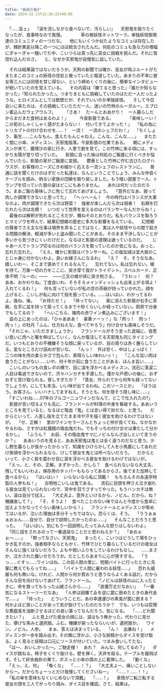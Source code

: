 ```yaml
---
title: "最高の毒4"
date: 2024-12-21T15:26:23+09:00
---
```

　「……旨ェ」
　「涙を流しながら食べないで、汚らしい」
　天邪鬼を殴りたくなったが、食事時なので我慢。
　
　
　草の根妖怪ネットワーク。単独妖怪御用達のコミュニティの一つだな。
　他にもいくつか似たようなコミュは存在したが、輝針異変以降この一つにほぼ統合されたんだ。何処のコミュも急な力の増幅にぎゃーぎゃー騒いでた中、こいつらは真っ先に巫女に挑戦を挑んだ。それに皆惚れ込んだのさ。
　と、なぜか天邪鬼が自慢気に話していた。

　それは結果論ではないだろうか。天狗の新聞では確か、巫女が飛ぶルートがたまたまこのコミュの妖怪の住処と被っていたと報道していた。あまりの不幸に彼女等三人には同情を禁じ得ない、という締めくくりの後に、簡単なインタビューが続いていたのを覚えている。
　その内容は『勝てると思った』『誰だか知らなかった』『知られたかった』。つまりまともに挑戦していたのはただ一人だったような。ヒロイズムとしては鉄壁だが、それでいいのか単独妖怪。
　そして今日会いに来たのは、その挑戦していたただ一人、迷いの竹林のルーガルー。エプロン着込んだウェアウルフ。
　
　「さあ！　たーんとおあがり！　一人暮らしだからまだまだ食材はあるわよ！」
　
　今泉影狼である。
　
　
　「美味しーい！　この筍のしゃくしゃく感がたまらない！　付いてきてよかった！」
　「私の為にトリカブトの付け合わせを……！　一流！　一流のシェフだわ！」
　「ちくしょう、畜生……こんなもん、食えたもんじゃねえ。こんな、こんな……」
　またたく間に小傘、メディスン、天邪鬼陥落。今泉影狼の仕業である。
　朝にメディスンが来て、魔理沙の家に行き、人里で劇を見て。この竹林に来る頃には、すっかり太陽が登り切っていた。
　影狼に会った後は何処のご飯屋に行くべきか悩んでいたら、影狼の家がご飯屋に変貌。
　鬱蒼とした竹林に佇む古びたログハウスが、お客様のニーズにきめ細かく応える一流シェフのレストランに。
　普通に話を聞くだけのはずだった私達は、なんということでしょう、みんな仲良くテーブルを囲み、明るい家族の団欒を取り戻しました。もう暗い部屋で一人、トランプを切っていた狼の姿はどこにもありません。
　あれは何だったのだろう。まあご飯の美味しさに免じて忘れてあげましょう。
　「意外だなあ、狼って肉しか調理できないと思ってた」
　「へっへーん！　今の時代はバランスが大事なのよ。肉が調理できたら次は野菜！　強者が楽しんだら次は弱者！　右頬を打たれたら次は左頬！　いつだって世界を変えるのはバランサーなんだからね！」
　最後のは解釈が別れるところだが、概ねそのとおりだ。私もバランスを取ろうとマミゾウを呼んで、結果幻想郷の歴史に多大な影響を与えている。
　幻想郷の賢者でさえ主な仕事は境界を弄ることではなく、実は人や妖怪やらの間で起きる問題の解決、軽減が多いと盗み聞いたことがある。そのまま干渉しないことが多いから気づきにくいだけだと。なるほど影狼の道理は通っているのだ。　
　じゃあ一人でトランプ切るのは何のバランスを取っていたのか気になる。おっと、忘れた忘れた。
　「ええ、確かに影狼はバランサーね。この塩加減は並大抵のことじゃ身に付かないわよ。良いお嫁さんになるわ」
　「え？　そ、そうななあ。嬉しいわー、そこまで褒めてくれるなんて」
　忘れてない。私は忘れない。槍を持て。万象一切の力をここに、突き穿て我がトライデント。スペルカード、正体不明『ルーの』――
　――三叉の槍が床に突き刺さる。
　「うわっ！　何？　ああ、おかわりね。丁度良いわ、そろそろメインディッシュも出来上がる頃よ！　入れてくるわ！」
　何も言っていないが私の空の茶碗が持っていかれた。顔を上げると、こいしが私に向けて指を振っている。……はいはい、わかってるわよ。後ね、後。
　「お待たせ！」
　「待ってない」
　奥に消えた影狼が右手に茶碗、左手に盆を持って戻ってくるまで十秒くらいしか経っていない。厨房で分身でもしてるの？　
　「へいこちら、猪肉の赤ワイン煮込みにございます！」
　盆の上にあったのは、「ひゃあああ！　豪華ァーッ！」な「肉っ！　肉っ！　肉っ！」の牡丹「ふん、仕方ねえな。食べてやろう」付け合せも美味しそうだ。
　「それじゃ、いただきましょうか」
　フランドールがそう言った途端に、皆思い思いに肉へと箸を伸ばしていく。なんか復活してる天邪鬼も同じタイミングだ。いつもどおりの不機嫌そうな顔に戻っているが、目の周りは赤く腫らしている。変なところだけ詰めが甘いな。
　「んっ！　外は甘く、中はしょっぱく！　二つの味を肉の柔らかさで包んだ、素晴らしい味わいっ！」
　「こんな旨い肉は食うたことがない……いや、何十年か前に食うたことがある、ほんま旨い……」
　こいしのいつもの食レポの横で、目に涙を浮かべるメディスン。流石に落涙二人目は看過できないので、渋々ハンカチを手渡した。僅かな戸惑いの後に、おずおずと受け取られる。脅しすぎたか？
　「貴女、作られてから何年も経ってないでしょうが。にしても本当、いい味が出てるわね。このソースとか」
　「ほうほう。お客さん、いいハナしてますねえ。そうとも、何を隠そう隠し味に……」
　「すごいわね……07年のブルゴーニュワインだなんて、どこで仕入れたの?」
　影狼が言い切るよりも先に、フランドールが料理の中身を看破する。ああいうところを見ていると、なるほど吸血「鬼」とは言い得て妙だな、と思う。
　だからといって、人差し指を立てたまま冷や汗を描く彼女を助けるわけではないが。
　「せ、正解！　里のワインセラーさんとちょっと仲が良くてね。なかなかやるわね、さすがは紅魔館の吸血鬼だわ。でもそっちの付け合せは果たして分かるかし」
　「ふうん？　お前、その吸血鬼サマにノビルなんざ出しといて言うのか？」
　ああいうのを見ると、ああ天邪鬼は鬼とは全く違うのだなと思う。少し野生暮らしが長かったからって、知識をひけらかして人を小馬鹿にしてあれだけ笑顔を浮かべられるなら、けして彼女を鬼とは呼べないだろう。
　だからといって、小さく肩を震わせ目に涙を浮かべる彼女を助けるわけではないが。
　「えっ、と、その、正解。まずかった、かしら？　食べられないなら大丈夫、残してもいいわよ。保存用のタッパーももらってあるからさ。後でまた加熱して食べるから」
　「はいはい！　いらないなら私に頂戴！　もちろんその永遠亭特製の人参もね！」
　古明地こいしは鬼である。
　流石に目頭を押さえ泣き崩れる彼女は見ていられないので、背中を羽でさすってやった。もうハンカチは無い。涙は自分で拭え。
　「大丈夫よ、意外といけるから、ノビル。だから、ね？　機嫌直して？」
　「そ、そうよ！　食べたことのない味でほんと今度から食卓に加えようかなってぐらい美味しいから！」
　フランドールとメディスンが宥めてはいるが、泣いた理由は多分そっちではない。恐らくは、そう。
　「ううぁぁぁおぉん……自分で、自分で説明したかったのぉ……」
　そんなことだろうと思った。
　「はいはい。別にもう一回説明したってみんな怒りはしないわよ」
　「同じ話をされるのって一番退屈なことだと思わねえか？」
　「あおぉぉ〜……」
　「黙ってなさい、天邪鬼」
　まったく、こいつはどうして場をひっかき乱すのか。強者相手ならともかく、竹林でひとり暮らしているだけの彼女はそんなに強くはないだろう。よもや弱いふりをしているわけもなし。
　……まさか、泣かされた腹いせだろうか。だとしたらあまりに心が狭すぎる。
　「うっ……ぐすっ……ワインはね、この前人間の里に、短期バイトに行ったときに先輩に教えてもらってね……」
　「バイトで人間に雇われる妖怪……」
　恐れも威厳も何も無いな。けれど、人間から何か買おうと思うならよくある話だ。だからそんな目を向けないであげて、フランドール。
　「ノビルは妖怪の山に入ったときに、命を救ってもらった山姥さんから……」
　「波瀾万丈だなおい」
　「一番気になるストーリーだなあ」
　「人参は因幡てゐを逆に罠に嵌めたときの身代金で……」
　「待った」
　どういうことだ。あの幸運運びの素兎が罠に嵌まる？　何かよほど良いことがあって気が抜けていたのだろうか？　でも、いつもは狡猾な悪戯兎を油断させるほどの良い事ってなんだろう。気になる。
　「……どれ聞きたい？」
　ふと見上げた彼女の顔には、涙はもう無かった。代わりに見せた、儚げな笑みと選択肢。ふむ。機嫌が戻ったならいいが、選択肢か。
　ワイン。ノビル。人参。
　まぁ、答えは決まっている。
　「ん！　出番ね！」
　メディスンが一歩を踏み出す。その隣に浮かぶ、小さな妖精からダイスを受け取る。よく見ると妖精は口元にソースが付いていた。つまみ食いしてたな。
　「は〜、おいしかった〜。ご馳走様！　あれ？　みんな、何してるの？」
　ダイスが跳ねる。椅子をくぐり抜ける。壁を弾く。天井を殴る。テーブルを蹴飛ばす。そして紆余曲折の果て、ポスっと小傘の頭の上に着弾した。
　「動くな」
　「えっ、え、何」
　「喚くな」
　「……！？」
　「大丈夫よー、痛いことしないからー。だからちょーっとだけ我慢してくださいねー」
　「……！……！！」
　「私の傘を意味もなくいじめないで頂戴」
　「……！」
　表情が二転三転する彼女の頭を三人でがっちり掴み、ダイス目を確認。さて、結果は。
